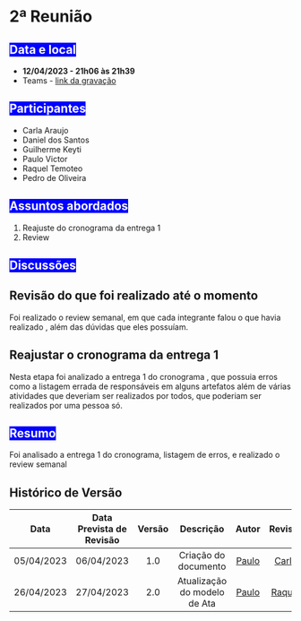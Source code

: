 # 2ª Reunião

## <text style="background-color: blue; color:white" >Data e local</text> 
- **12/04/2023 - 21h06 às 21h39**
- Teams - [link da gravação](https://youtu.be/FVxPo2nfd5Q)


## <text style="background-color: blue; color:white">Participantes</text> 
- Carla Araujo
- Daniel dos Santos
- Guilherme Keyti
- Paulo Victor 
- Raquel Temoteo
- Pedro de Oliveira

## <text style="background-color:  blue; color:white">Assuntos abordados</text> 
1. Reajuste do cronograma da entrega 1
2. Review

## <text style="background-color: blue; color:white">Discussões</text> 

## Revisão do que foi realizado até o momento

Foi realizado o review semanal, em que cada integrante falou o que havia realizado , além das dúvidas que eles possuíam.


##  Reajustar o cronograma da entrega 1

Nesta etapa foi analizado a entrega 1 do cronograma , que possuia erros como a listagem errada de responsáveis em alguns artefatos  além de várias atividades que deveriam ser realizados por todos, que poderiam ser realizados por uma pessoa só.


## <text style="background-color: blue; color:white">Resumo</text> 
Foi analisado a entrega 1 do cronograma, listagem de erros, e realizado o review semanal

## Histórico de Versão
|    Data    | Data Prevista de Revisão | Versão |      Descrição       |                                                                Autor                                                                 |               Revisor               |
| :--------: | :----------------------: | :----: | :------------------: | :----------------------------------------------------------------------------------------------------------------------------------: | :---------------------------------: |
| 05/04/2023 |        06/04/2023        |  1.0   | Criação do documento | [Paulo](https://github.com/PauloVictorFS)  | [Carla](https://github.com/ccarlaa) |
| 26/04/2023 |        27/04/2023        |  2.0   | Atualização do modelo de Ata | [Paulo](https://github.com/PauloVictorFS)  | [Raquel](https://github.com/raqueleucaria) |


